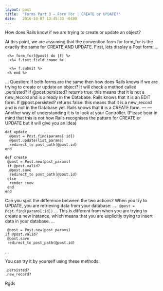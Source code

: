 ```yaml
---
layout: post
title:  "Forms Part 3 — Form For | CREATE or UPDATE?"
date:   2016-10-07 13:45:33 -0400
---
```



How does Rails know if we are trying to create or update an object?

At this point, we are assuming that the convention form for form_for is the exactly the same for CREATE AND UPDATE.
First, lets display a Post form:
…
```
 <%= form_for(@post) do |f| %>
  <%= f.text_field :name %>
 
  <%= f.submit %>
 <% end %> 
```
…
Question: If both forms are the same then how does Rails knows if we are trying to create or update an object?
It will check a method called .persisted?
If @post.persisted? returns true: this means that it is not a new_record and is already in the Database.
Rails knows that it is an EDIT form.
If @post.persisted? returns false: this means that it is a new_record and is not in the Database yet.
Rails knows that it is a CREATE form.
— —
Another way of understanding it is to look at your Controller.
(Please bear in mind that this is not how Rails recognises the pattern for CREATE or UPDATE but it will give you an idea)
```
def update
  @post = Post.find(params[:id])
  @post.update(list_params)
  redirect_to post_path(@post.id)
end

def create
 @post = Post.new(post_params)
 if @post.valid?
  @post.save
  redirect_to post_path(@post.id)
 else
  render :new
 end
end
```
Can you spot the difference between the two actions?
When you try to UPDATE, you are retrieving data from your database:
…
` @post = Post.find(params[:id])`
…
This is different from when you are trying to create a new instance, which means that you are explicitly trying to insert data in your database.
…
```
 @post = Post.new(post_params)
if @post.valid?
 @post.save
 redirect_to post_path(@post.id)
```
…
 
You can try it by yourself using these methods:
```
.persisted?
.new_record?
```
Rgds
